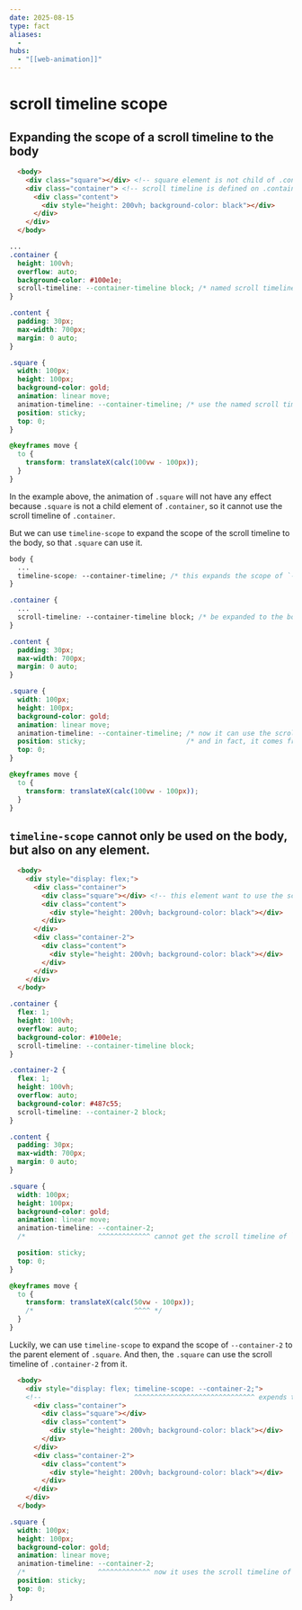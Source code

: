 ```yaml
---
date: 2025-08-15
type: fact
aliases:
  -
hubs:
  - "[[web-animation]]"
---
```


# scroll timeline scope

## Expanding the scope of a scroll timeline to the body

```html
  <body>
    <div class="square"></div> <!-- square element is not child of .container, but it uses the scroll timeline of .container -->
    <div class="container"> <!-- scroll timeline is defined on .container -->
      <div class="content">
        <div style="height: 200vh; background-color: black"></div>
      </div>
    </div>
  </body>
```

```css
...
.container {
  height: 100vh;
  overflow: auto;
  background-color: #100e1e;
  scroll-timeline: --container-timeline block; /* named scroll timeline specified by .square */
}

.content {
  padding: 30px;
  max-width: 700px;
  margin: 0 auto;
}

.square {
  width: 100px;
  height: 100px;
  background-color: gold;
  animation: linear move;
  animation-timeline: --container-timeline; /* use the named scroll timeline of `.container` */
  position: sticky;
  top: 0;
}

@keyframes move {
  to {
    transform: translateX(calc(100vw - 100px));
  }
}
```

In the example above, the animation of `.square` will not have any effect because `.square` is not a child element of `.container`, so it cannot use the scroll timeline of `.container`.

But we can use `timeline-scope` to expand the scope of the scroll timeline to the body, so that `.square` can use it.


```css
body {
  ...
  timeline-scope: --container-timeline; /* this expands the scope of `--container-timeline` to the body */
}

.container {
  ...
  scroll-timeline: --container-timeline block; /* be expanded to the body */
}

.content {
  padding: 30px;
  max-width: 700px;
  margin: 0 auto;
}

.square {
  width: 100px;
  height: 100px;
  background-color: gold;
  animation: linear move;
  animation-timeline: --container-timeline; /* now it can use the scroll timeline of the body */
  position: sticky;                         /* and in fact, it comes from the `.container` */
  top: 0;
}

@keyframes move {
  to {
    transform: translateX(calc(100vw - 100px));
  }
}
```

## `timeline-scope` cannot only be used on the body, but also on any element.

```html
  <body>
    <div style="display: flex;">
      <div class="container">
        <div class="square"></div> <!-- this element want to use the scroll timeline from `.container-2`, but not inside it -->
        <div class="content">
          <div style="height: 200vh; background-color: black"></div>
        </div>
      </div>
      <div class="container-2">
        <div class="content">
          <div style="height: 200vh; background-color: black"></div>
        </div>
      </div>
    </div>
  </body>
```


```css
.container {
  flex: 1;
  height: 100vh;
  overflow: auto;
  background-color: #100e1e;
  scroll-timeline: --container-timeline block;
}

.container-2 {
  flex: 1;
  height: 100vh;
  overflow: auto;
  background-color: #487c55;
  scroll-timeline: --container-2 block;
}

.content {
  padding: 30px;
  max-width: 700px;
  margin: 0 auto;
}

.square {
  width: 100px;
  height: 100px;
  background-color: gold;
  animation: linear move;
  animation-timeline: --container-2;
  /*                  ^^^^^^^^^^^^^ cannot get the scroll timeline of `.container-2` because it is not inside it */

  position: sticky;
  top: 0;
}

@keyframes move {
  to {
    transform: translateX(calc(50vw - 100px));
    /*                         ^^^^ */
  }
}
```

Luckily, we can use `timeline-scope` to expand the scope of `--container-2` to the parent element of `.square`. And then, the `.square` can use the scroll timeline of `.container-2` from it.

```html
  <body>
    <div style="display: flex; timeline-scope: --container-2;">
    <!--                       ^^^^^^^^^^^^^^^^^^^^^^^^^^^^^^ expends the scope of `--container-2` to the here -->
      <div class="container">
        <div class="square"></div>
        <div class="content">
          <div style="height: 200vh; background-color: black"></div>
        </div>
      </div>
      <div class="container-2">
        <div class="content">
          <div style="height: 200vh; background-color: black"></div>
        </div>
      </div>
    </div>
  </body>
```


```css
.square {
  width: 100px;
  height: 100px;
  background-color: gold;
  animation: linear move;
  animation-timeline: --container-2;
  /*                  ^^^^^^^^^^^^^ now it uses the scroll timeline of `.container-2` */
  position: sticky;
  top: 0;
}
```

